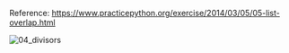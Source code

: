 Reference: https://www.practicepython.org/exercise/2014/03/05/05-list-overlap.html

![04_divisors](https://user-images.githubusercontent.com/3338753/51256121-99306d80-19df-11e9-9bd8-67ae2e8b1074.PNG)
